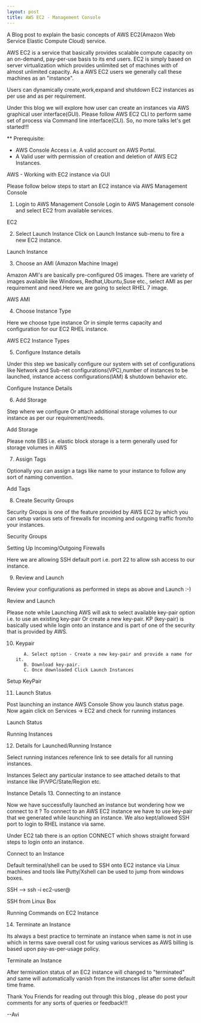 ```yaml
---
layout: post
title: AWS EC2 - Management Console
---
```


A Blog post to explain the basic concepts of AWS EC2(Amazon Web Service Elastic Compute Cloud) service. 

AWS EC2 is a service that basically provides scalable compute capacity on an on-demand, pay-per-use basis to its end users. EC2 is simply based on server virtualization which provides unlimited set of machines with of almost unlimited capacity. As a AWS EC2 users we generally call these machines as an "instance".


Users can dynamically create,work,expand and shutdown EC2 instances as per use and as per requirement.

Under this blog we will explore how user can create an instances via AWS graphical user interface(GUI). Please follow AWS EC2 CLI to perform same set of process via Command line interface(CLI). So, no more talks let's get started!!!

** Prerequisite:

- AWS Console Access i.e. A valid account on AWS Portal.
- A Valid user with permission of creation and deletion of AWS EC2 Instances.

AWS - Working with EC2 instance via GUI

Please follow below steps to start an EC2 instance via AWS Management Console

1.  Login to AWS Management Console 
Login to AWS Management console and select EC2 from available services. 

 
EC2


2. Select Launch Instance
Click on Launch Instance sub-menu to fire a new EC2 instance.



Launch Instance


3. Choose an AMI (Amazon Machine Image) 

Amazon AMI's are basically pre-configured OS images. There are variety of images available like Windows, Redhat,Ubuntu,Suse etc., select AMI as per requirement and need.Here we are going to select RHEL 7 image.

 
AWS AMI


4. Choose Instance Type


Here we choose type instance Or in simple terms capacity and configuration for our EC2 RHEL instance.

AWS EC2 Instance Types


5. Configure Instance details

Under this step we basically configure our system with set of configurations like Network and Sub-net configurations(VPC),number of instances to be launched, instance access configurations(IAM) & shutdown behavior etc.

Configure Instance Details

6. Add Storage

Step where we configure Or attach additional storage volumes to our instance as per our 
requirement/needs.

Add Storage

Please note EBS i.e. elastic block storage is a term generally used for storage volumes in AWS


7. Assign Tags

Optionally you can assign a tags  like name to your instance to follow any sort of naming convention.

Add Tags


8. Create Security Groups

Security Groups is one of the feature provided by AWS EC2 by which you can setup various sets of firewalls for incoming and outgoing traffic from/to your instances.

 
Security Groups


Setting Up Incoming/Outgoing Firewalls

Here we are allowing SSH default port i.e. port 22 to allow ssh access to our instance.


9. Review and Launch

Review your configurations as performed in steps as above and Launch :-)

 
Review and Launch


Please note while Launching AWS will ask to select available key-pair option i.e. to use an existing key-pair Or create a new key-pair. KP (key-pair) is basically used while login onto an instance and is part of one of the security that is provided by AWS.

10. Keypair
           
           A. Select option - Create a new key-pair and provide a name for it.
           B. Download key-pair.
           C. Once downloaded Click Launch Instances

 
Setup KeyPair


11. Launch Status

Post launching an instance AWS Console Show you launch status page. Now again click on Services -> EC2 and check for running instances

Launch Status


Running Instances


12. Details for Launched/Running Instance

Select running instances reference link to see details for all running instances.

 
Instances
Select any particular instance to see attached details to that instance like IP/VPC/State/Region etc.

 
Instance Details
13. Connecting to an instance

Now we have successfully launched an instance but wondering  how we connect to it ?
To connect to an AWS EC2 instance we have to use key-pair that we generated while launching an instance. We also kept/allowed SSH port to login to RHEL instance via same.

Under EC2 tab there is an option CONNECT which shows straight forward steps to login onto an instance.

 
Connect to an Instance

Default terminal/shell can be used to SSH onto EC2 instance via Linux machines and tools like Putty/Xshell can be used to jump from windows boxes.

SSH  --> ssh -i <key-pair> ec2-user@<IP of EC2 instance> 

 
SSH from Linux Box

Running Commands on EC2 Instance

14. Terminate an Instance

Its always a best practice to terminate an instance when same is not in use which in terms save overall cost for using various services as AWS billing is based upon pay-as-per-usage policy.

 
Terminate an Instance

After termination status of an EC2 instance will changed to "terminated" and same will automatically vanish from the instances list after some default time frame.

Thank You Friends for reading out through this blog , please do post your comments for any sorts of queries or feedback!!!

--Avi



